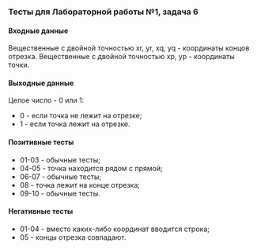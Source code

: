 ### Тесты для Лабораторной работы №1, задача 6

#### Входные данные

Вещественные с двойной точностью xr, yr, xq, yq - координаты концов отрезка.
Вещественные с двойной точностью xp, yp - координаты точки.

#### Выходные данные

Целое число - 0 или 1:
- 0 - если точка не лежит на отрезке;
- 1 - если точка лежит на отрезке.

#### Позитивные тесты

- 01-03 - обычные тесты;
- 04-05 - точка находится рядом с прямой;
- 06-07 - обычные тесты;
- 08 - точка лежит на конце отрезка;
- 09-10 - обычные тесты.

#### Негативные тесты

- 01-04 - вместо каких-либо координат вводится строка;
- 05 - концы отрезка совпадают.